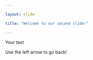 ```yaml
---

layout: slide

title: "Welcome to our second slide!"

---
```


  Your text
  
  Use the left arrow to go back!
